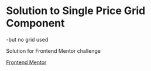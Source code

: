 # Solution to Single Price Grid Component

-but no grid used

Solution for Frontend Mentor challenge

[Frontend Mentor](https://www.frontendmentor.io)